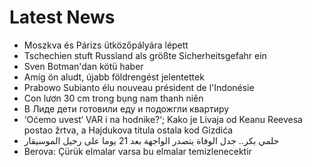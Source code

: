 # Latest News
-  Moszkva és Párizs ütközőpályára lépett
-  Tschechien stuft Russland als größte Sicherheitsgefahr ein
-  Sven Botman'dan kötü haber
-  Amíg ön aludt, újabb földrengést jelentettek
-  Prabowo Subianto élu nouveau président de l'Indonésie
-  Con lươn 30 cm trong bụng nam thanh niên
-  В Лиде дети готовили еду и подожгли квартиру
-  ‘Oćemo uvest‘ VAR i na hodnike?‘; Kako je Livaja od Keanu Reevesa postao žrtva, a Hajdukova titula ostala kod Gizdića
-  حلمي بكر.. جدل الوفاة يتصدر الواجهة بعد 21 يوما على رحيل الموسيقار
-  Berova: Çürük elmalar varsa bu elmalar temizlenecektir
